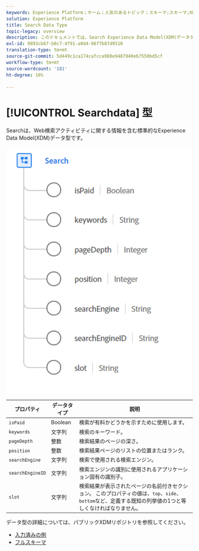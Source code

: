 ```yaml
---
keywords: Experience Platform；ホーム；人気のあるトピック；スキーマ;スキーマ;XDM；フィールド；スキーマ;スキーマ；検索；データ型；データ型；
solution: Experience Platform
title: Search Data Type
topic-legacy: overview
description: このドキュメントでは、Search Experience Data Model(XDM)データタイプの概要を説明します。
exl-id: 9893cb67-b0c7-4f91-a0d4-96f7b87d9510
translation-type: tm+mt
source-git-commit: 5d449c1ca174cafcca988e9487940eb7550bd5cf
workflow-type: tm+mt
source-wordcount: '181'
ht-degree: 16%

---
```


# [!UICONTROL Searchdata] 型

 Searchは、Web検索アクティビティに関する情報を含む標準的なExperience Data Model(XDM)データ型です。

<img src="../images/data-types/search.PNG" width="500" /><br />

| プロパティ | データタイプ | 説明 |
| --- | --- | --- |
| `isPaid` | Boolean | 検索が有料かどうかを示すために使用します。 |
| `keywords` | 文字列 | 検索のキーワード。 |
| `pageDepth` | 整数 | 検索結果のページの深さ。 |
| `position` | 整数 | 検索結果ページのリストの位置またはランク。 |
| `searchEngine` | 文字列 | 検索で使用される検索エンジン。 |
| `searchEngineID` | 文字列 | 検索エンジンの識別に使用されるアプリケーション固有の識別子。 |
| `slot` | 文字列 | 検索結果が表示されたページの名前付きセクション。 このプロパティの値は、`top`、`side`、`bottom`など、定義する既知の列挙値の1つと等しくなければなりません。 |

データ型の詳細については、パブリックXDMリポジトリを参照してください。

* [入力済みの例](https://github.com/adobe/xdm/blob/master/components/datatypes/search.example.1.json)
* [フルスキーマ](https://github.com/adobe/xdm/blob/master/components/datatypes/search.schema.json)
